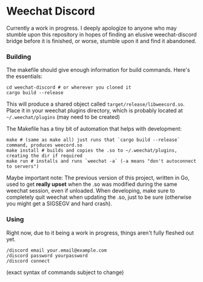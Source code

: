 Weechat Discord
===============

Currently a work in progress. I deeply apologize to anyone who may stumble upon this repository in hopes of finding an elusive weechat-discord bridge before it is finished, or worse, stumble upon it and find it abandoned.

### Building

The makefile should give enough information for build commands. Here's the essentials:

    cd weechat-discord # or wherever you cloned it
    cargo build --release

This will produce a shared object called `target/release/libweecord.so`. Place it in your weechat plugins directory, which is probably located at `~/.weechat/plugins` (may need to be created)

The Makefile has a tiny bit of automation that helps with development:

    make # (same as make all) just runs that `cargo build --release` command, produces weecord.so
    make install # builds and copies the .so to ~/.weechat/plugins, creating the dir if required
    make run # installs and runs `weechat -a` (-a means "don't autoconnect to servers")

Maybe important note: The previous version of this project, written in Go, used to get **really upset** when the .so was modified during the same weechat session, even if unloaded. When developing, make sure to completely quit weechat when updating the .so, just to be sure (otherwise you might get a SIGSEGV and hard crash).

### Using

Right now, due to it being a work in progress, things aren't fully fleshed out yet.

    /discord email your.email@example.com
    /discord password yourpassword
    /discord connect

(exact syntax of commands subject to change)
